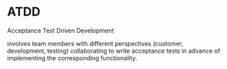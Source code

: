# ATDD


Acceptance Test Driven Development

involves team members with different perspectives (customer,
development, testing) collaborating to write acceptance tests in advance
of implementing the corresponding functionality.


